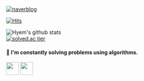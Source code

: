 [![naverblog](https://img.shields.io/badge/naverblog-badge?style=flat-square&logo=Blogger&logoColor=white)](https://blog.naver.com/hyemin8670)

[![Hits](https://hits.seeyoufarm.com/api/count/incr/badge.svg?url=https%3A%2F%2Fgithub.com%2Fimeamin%2Fhit-counter&count_bg=%2379C83D&title_bg=%23555555&icon=&icon_color=%23E7E7E7&title=hits&edge_flat=false)](https://hits.seeyoufarm.com)


![Hyem's github stats](https://github-readme-stats.vercel.app/api?username=imeamin&show_icons=true)
<br/>
[![solved.ac tier](http://mazassumnida.wtf/api/generate_badge?boj=nir805)](https://solved.ac/hyemin8670)

#### :star2: I'm constantly solving problems using algorithms.
<div align="left">
<a target="_blank" href="https://www.acmicpc.net/user/hyemin8670"><img src="https://postfiles.pstatic.net/MjAxOTEyMjRfMjA5/MDAxNTc3MTkyNTc5Mjkx.p_Tb59oUPn3vNNRJKnSZWPTkdxywV0MRotMO8ARxFm8g.4Asj8GBetDaak_IRqUuIZirj7I52VXmA6ppxj25RI80g.PNG.occidere/boj.png?type=w773" width="34"></a>
<a target="_blank" href="https://blog.naver.com/hyemin8670"><img src="https://postfiles.pstatic.net/MjAxOTEyMzBfMjQ3/MDAxNTc3Njg5NDIzNTM4.Bb4I_JcTmoJTw5QopVY1_2-fFosbZUPz9j35wERCsDQg._fb8TvSH60N4X1xSHHEtnn_uLKlrSHejTymmPLVXXr8g.PNG.occidere/NAVER_BLOG_LOGO.png?type=w773" width="34"></a>
</div>


